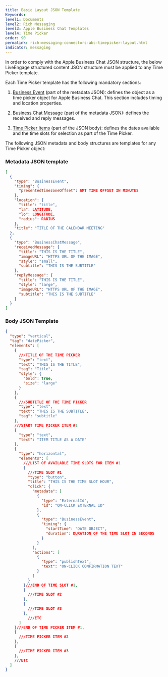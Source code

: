 ```yaml
---
title: Basic Layout JSON Template
Keywords:
level1: Documents
level2: Rich Messaging
level3: Apple Business Chat Templates
level4: Time Picker
order: 90
permalink: rich-messaging-connectors-abc-timepicker-layout.html
indicator: messaging
---
```


In order to comply with the Apple Business Chat JSON structure, the below LiveEngage structured content JSON structure must be applied to any Time Picker template.

Each Time Picker template has the following mandatory sections:

1. [Business Event](rich-messaging-connectors-abc-timepicker-businessevent.html) (part of the metadata JSON): defines the object as a time picker object for Apple Business Chat. This section includes timing and location properties.

2. [Business Chat Message](rich-messaging-connectors-abc-timepicker-businesschatmsg.html) (part of the metadata JSON): defines the received and reply messages.

3. [Time Picker Items](rich-messaging-connectors-abc-timepicker-item.html) (part of the JSON body): defines the dates available and the time slots for selection as part of the Time Picker.

The following JSON metadata and body structures are templates for any Time Picker object:

### Metadata JSON template

```json
[
  {
    "type": "BusinessEvent",
    "timing": {
      "presentedTimezoneOffset": GMT TIME OFFSET IN MINUTES
    },
    "location": {
      "title": "title",
      "la": LATITUDE,
      "lo": LONGITUDE,
      "radius": RADIUS
    },
    "title": "TITLE OF THE CALENDAR MEETING"
  },
  {
    "type": "BusinessChatMessage",
    "receivedMessage": {
      "title": "THIS IS THE TITLE",
      "imageURL": "HTTPS URL OF THE IMAGE",
      "style": "small",
      "subtitle": "THIS IS THE SUBTITLE"
    },
    "replyMessage": {
      "title": "THIS IS THE TITLE",
      "style": "large",
      "imageURL": "HTTPS URL OF THE IMAGE",
      "subtitle": "THIS IS THE SUBTITLE"
    }
  }
]
```

### Body JSON Template

```json
{
  "type": "vertical",
  "tag": "datePicker",
  "elements": [
    {
      ///TITLE OF THE TIME PICKER
      "type": "text",
      "text": "THIS IS THE TITLE",
      "tag": "Title",
      "style": {
        "bold": true,
        "size": "large"
      }
    },
    {
      ///SUBTITLE OF THE TIME PICKER
      "type": "text",
      "text": "THIS IS THE SUBTITLE",
      "tag": "subtitle"
    },
    ///START TIME PICKER ITEM #1
    {
      "type": "text",
      "text": "ITEM TITLE AS A DATE"
    },
    {
      "type": "horizontal",
      "elements": [
        ///LIST OF AVAILABLE TIME SLOTS FOR ITEM #1
        {
          ///TIME SLOT #1
          "type": "button",
          "title": "THIS IS THE TIME SLOT HOUR",
          "click": {
            "metadata": [
              {
                "type": "ExternalId",
                "id": "ON-CLICK EXTERNAL ID"
              },
              {
                "type": "BusinessEvent",
                "timing": {
                  "startTime": "DATE OBJECT",
                  "duration": DURATION OF THE TIME SLOT IN SECONDS
                }
              }
            ],
            "actions": [
              {
                "type": "publishText",
                "text": "ON-CLICK CONFIRMATION TEXT"
              }
            ]
          }
        }///END OF TIME SLOT #1,
        {
          ///TIME SLOT #2
        },
        {
          ///TIME SLOT #3
        },
          ///ETC
      ]
    }///END OF TIME PICKER ITEM #1,
    {
      ///TIME PICKER ITEM #2
    },
    {
      ///TIME PICKER ITEM #3
    },
    ///ETC
  ]
}
```
